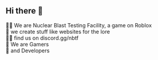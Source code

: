 ## Hi there 👋

🙋‍♀️ We are Nuclear Blast Testing Facility, a game on Roblox <br>
🌈 we create stuff like websites for the lore <br>
👩‍💻 find us on discord.gg/nbtf <br>
🍿 We are Gamers <br>
🧙 and Developers <br>
